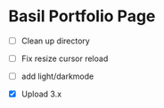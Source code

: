 # Basil Portfolio Page

- [ ] Clean up directory
- [ ] Fix resize cursor reload
- [ ] add light/darkmode

- [x] Upload 3.x


